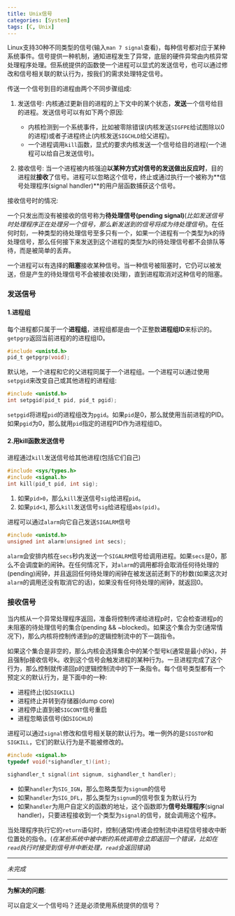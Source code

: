 ```yaml
---
title: Unix信号
categories: [System]
tags: [C, Unix]
---
```


Linux支持30种不同类型的信号(输入`man 7 signal`查看)，每种信号都对应于某种系统事件。信号提供一种机制，通知进程发生了异常，底层的硬件异常由内核异常处理程序处理。但系统提供的函数使一个进程可以显式的发送信号，也可以通过修改和信号相关联的默认行为，按我们的需求处理特定信号。

传送一个信号到目的进程由两个不同步骤组成:

1. 发送信号: 内核通过更新目的进程的上下文中的某个状态，**发送**一个信号给目的进程。发送信号可以有如下两个原因:
    * 内核检测到一个系统事件，比如被零除错误(内核发送`SIGFPE`给试图除以0的进程)或者子进程终止(内核发送`SIGCHLD`给父进程)。
    * 一个进程调用`kill`函数，显式的要求内核发送一个信号给目的进程(一个进程可以给自己发送信号)。

2. 接收信号: 当一个进程被内核强迫**以某种方式对信号的发送做出反应时**，目的进程就**接收**了信号。进程可以忽略这个信号，终止或通过执行一个被称为**信号处理程序(signal handler)**的用户层函数捕获这个信号。

接收信号时的情况:

一个只发出而没有被接收的信号称为**待处理信号(pending signal)**(*比如发送信号时处理程序正在处理另一个信号，那么新发送到的信号将成为待处理信号*)。在任何时刻，一种类型的待处理信号至多只有一个，如果一个进程有一个类型为k的待处理信号，那么任何接下来发送到这个进程的类型为k的待处理信号都不会排队等待，而是被简单的丢弃。

一个进程可以有选择的**阻塞**接收某种信号。当一种信号被阻塞时，它仍可以被发送，但是产生的待处理信号不会被接收(处理)，直到进程取消对这种信号的阻塞。

### 发送信号

#### 1.进程组

每个进程都只属于一个**进程组**，进程组都是由一个正整数**进程组ID**来标识的。`getpgrp`返回当前进程的的进程组ID。

``` c
#include <unistd.h>
pid_t getpgrp(void);
```
默认地，一个进程和它的父进程同属于一个进程组。一个进程可以通过使用`setpgid`来改变自己或其他进程的进程组:

``` c
#include <unistd.h>
int setpgid(pid_t pid, pid_t pgid);
```
`setpgid`将进程`pid`的进程组改为`pgid`。如果`pid`是0，那么就使用当前进程的PID。如果`pgid`为0，那么就用`pid`指定的进程PID作为进程组ID。

#### 2.用kill函数发送信号

进程通过`kill`发送信号给其他进程(包括它们自己)

``` c
#include <sys/types.h>
#include <signal.h>
int kill(pid_t pid, int sig);
```
1. 如果`pid>0`，那么`kill`发送信号`sig`给进程`pid`。
2. 如果`pid<1`, 那么`kill`发送信号`sig`给进程组`abs(pid)`。

进程可以通过`alarm`向它自己发送`SIGALRM`信号

``` c
#include <unistd.h>
unsigned int alarm(unsigned int secs);
```

`alarm`会安排内核在`secs`秒内发送一个`SIGALRM`信号给调用进程。如果`secs`是0，那么不会调度新的闹钟。在任何情况下，对`alarm`的调用都将会取消任何待处理的(pending)闹钟，并且返回任何待处理的闹钟在被发送前还剩下的秒数(如果这次对`alarm`的调用还没有取消它的话)，如果没有任何待处理的闹钟，就返回0。

### 接收信号

当内核从一个异常处理程序返回，准备将控制传递给进程p时，它会检查进程p的未阻塞的待处理信号的集合(pending && ~blocked)。如果这个集合为空(通常情况下)，那么内核将控制传递到p的逻辑控制流中的下一跳指令。

如果这个集合是非空的，那么内核会选择集合中的某个型号k(通常是最小的k)，并且强制p接收信号k。收到这个信号会触发进程的某种行为。一旦进程完成了这个行为，那么控制就传递回p的逻辑控制流中的下一条指令。每个信号类型都有一个预定义的默认行为，是下面中的一种:

* 进程终止(如`SIGKILL`)
* 进程终止并转到存储器(dump core)
* 进程停止直到被`SIGCONT`信号重启
* 进程忽略该信号(如`SIGCHLD`)

进程可以通过`signal`修改和信号相关联的默认行为。唯一例外的是`SIGSTOP`和`SIGKILL`，它们的默认行为是不能被修改的。

``` c
#include <signal.h>
typedef void(*sighandler_t)(int);

sighandler_t signal(int signum, sighandler_t handler);
```

* 如果`handler`为`SIG_IGN`，那么忽略类型为`signum`的信号
* 如果`handler`为`SIG_DFL`，那么类型为`signum`的信号恢复为默认行为
* 如果`handler`为用户自定义的函数的地址，这个函数即为**信号处理程序**(signal handler)，只要进程接收到一个类型为`signal`的信号，就会调用这个程序。

当处理程序执行它的`return`语句时，控制(通常)传递会控制流中进程信号接收中断位置处的指令。(*在某些系统中被中断的系统调用会立即返回一个错误，比如在`read`执行时接受到信号并中断处理，`read`会返回错误*)

---

*未完成*

---

**为解决的问题**:

可以自定义一个信号吗？还是必须使用系统提供的信号？
